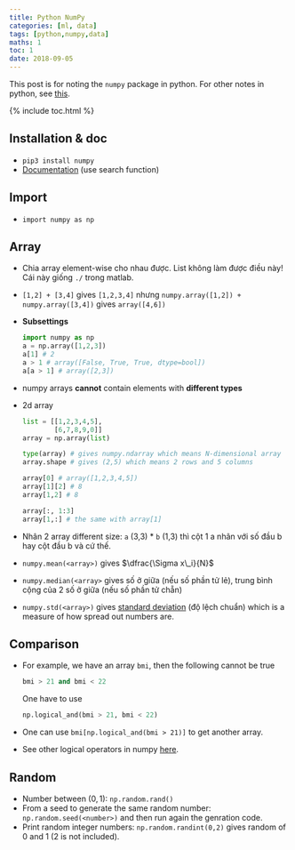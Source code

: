 ```yaml
---
title: Python NumPy
categories: [ml, data]
tags: [python,numpy,data]
maths: 1
toc: 1
date: 2018-09-05
---
```


This post is for noting the `numpy` package in python. For other notes in python, see [this](/tags#python).

{% include toc.html %}

## Installation & doc

- `pip3 install numpy`
- [Documentation](https://docs.scipy.org/doc/numpy/) (use search function)

## Import

- `import numpy as np`

## Array

- Chia array element-wise cho nhau được. List không làm được điều này! Cái này giống `./` trong matlab.
- `[1,2] + [3,4]` gives `[1,2,3,4]` nhưng `numpy.array([1,2]) + numpy.array([3,4])` gives `array([4,6])`
- **Subsettings**

	~~~ python
	import numpy as np
	a = np.array([1,2,3])
	a[1] # 2
	a > 1 # array([False, True, True, dtype=bool])
	a[a > 1] # array([2,3])
	~~~

- numpy arrays **cannot** contain elements with **different types**
- 2d array

	~~~ python
	list = [[1,2,3,4,5],
			[6,7,8,9,0]]
	array = np.array(list)
	
	type(array) # gives numpy.ndarray which means N-dimensional array
	array.shape # gives (2,5) which means 2 rows and 5 columns
	
	array[0] # array([1,2,3,4,5])
	array[1][2] # 8
	array[1,2] # 8
	
	array[:, 1:3]
	array[1,:] # the same with array[1]
	~~~

- Nhân 2 array different size: `a` (3,3) * `b` (1,3) thì cột 1 a nhân với số đầu b hay cột đầu b và cứ thế.
- `numpy.mean(<array>)` gives $\dfrac{\Sigma x\_i}{N}$
- `numpy.median(<array>` gives số ở giữa (nếu số phần tử lẻ), trung bình cộng của 2 số ở giữa (nếu số phần tử chẵn)
- `numpy.std(<array>)` gives [standard deviation](https://www.mathsisfun.com/definitions/standard-deviation.html) (độ lệch chuẩn) which is a measure of how spread out numbers are.

## Comparison

- For example, we have an array `bmi`, then the following cannot be true

	~~~ python
	bmi > 21 and bmi < 22
	~~~
	
	One have to use
	
	~~~ python
	np.logical_and(bmi > 21, bmi < 22)
	~~~

- One can use `bmi[np.logical_and(bmi > 21)]` to get another array.

- See other logical operators in numpy [here](https://docs.scipy.org/doc/numpy/search.html?q=logical&check_keywords=yes&area=default).

## Random

- Number between $(0,1)$: `np.random.rand()`
- From a seed to generate the same random number: `np.random.seed(<number>)` and then run again the genration code.
- Print random integer numbers: `np.random.randint(0,2)` gives random of 0 and 1 (2 is not included).